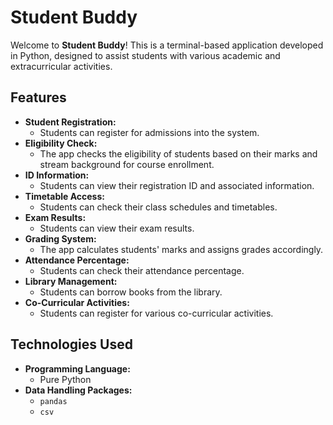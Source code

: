 # Student Buddy

Welcome to **Student Buddy**! This is a terminal-based application developed in Python, designed to assist students with various academic and extracurricular activities.

## Features
- **Student Registration:** 
  - Students can register for admissions into the system.
- **Eligibility Check:** 
  - The app checks the eligibility of students based on their marks and stream background for course enrollment.
- **ID Information:** 
  - Students can view their registration ID and associated information.
- **Timetable Access:** 
  - Students can check their class schedules and timetables.
- **Exam Results:** 
  - Students can view their exam results.
- **Grading System:** 
  - The app calculates students' marks and assigns grades accordingly.
- **Attendance Percentage:** 
  - Students can check their attendance percentage.
- **Library Management:** 
  - Students can borrow books from the library.
- **Co-Curricular Activities:** 
  - Students can register for various co-curricular activities.

## Technologies Used
- **Programming Language:** 
  - Pure Python
- **Data Handling Packages:** 
  - `pandas`
  - `csv`
